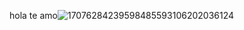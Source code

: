 hola 
te amo![17076284239598485593106202036124](https://github.com/Ari8perez/Ari8perez/assets/159677911/215a4beb-70b5-4de6-b444-fd4456a3de9e)

